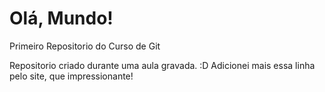 # Olá, Mundo!
 Primeiro Repositorio do Curso de Git

 Repositorio criado durante uma aula gravada. :D
 Adicionei mais essa linha pelo site, que impressionante!
